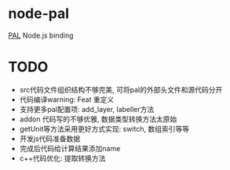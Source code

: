 node-pal
========
[PAL](http://pal.heig-vd.ch/) Node.js binding


# TODO

* src代码文件组织结构不够完美, 可将pal的外部头文件和源代码分开
* 代码编译warning: Feat 重定义
* 支持更多pal配置项: add_layer, labeller方法
* addon 代码写的不够优雅, 数据类型转换方法太原始
* getUnit等方法采用更好方式实现: switch, 数组索引等等
* 开发js代码准备数据
* 完成后代码给计算结果添加name
* c++代码优化: 提取转换方法


